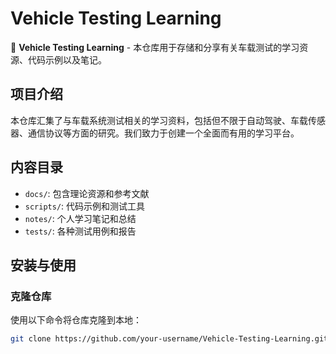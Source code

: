 # Vehicle Testing Learning

🚗 **Vehicle Testing Learning** - 本仓库用于存储和分享有关车载测试的学习资源、代码示例以及笔记。

## 项目介绍

本仓库汇集了与车载系统测试相关的学习资料，包括但不限于自动驾驶、车载传感器、通信协议等方面的研究。我们致力于创建一个全面而有用的学习平台。

## 内容目录

- `docs/`: 包含理论资源和参考文献
- `scripts/`: 代码示例和测试工具
- `notes/`: 个人学习笔记和总结
- `tests/`: 各种测试用例和报告

## 安装与使用

### 克隆仓库

使用以下命令将仓库克隆到本地：

```bash
git clone https://github.com/your-username/Vehicle-Testing-Learning.git
